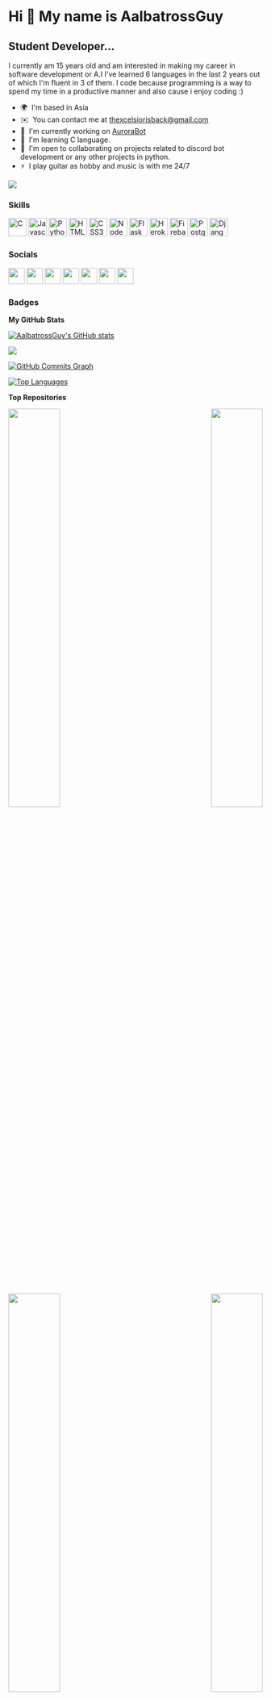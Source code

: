 Hi 👋 My name is AalbatrossGuy
==============================

Student Developer...
--------------------

I currently am 15 years old and am interested in making my career in software development or A.I I've learned 6 languages in the last 2 years out of which I'm fluent in 3 of them. I code because programming is a way to spend my time in a productive manner and also cause i enjoy coding :)

* 🌍  I'm based in Asia
* ✉️  You can contact me at [thexcelsiorisback@gmail.com](mailto:thexcelsiorisback@gmail.com)
* 🚀  I'm currently working on [AuroraBot](http://discord.com/api/oauth2/authorize?client_id=953828222892670987&permissions=1103571053654&scope=bot%20applications.commands)
* 🧠  I'm learning C language.
* 🤝  I'm open to collaborating on projects related to discord bot development or any other projects in python.
* ⚡  I play guitar as hobby and music is with me 24/7

<a href="https://www.github.com/AalbatrossGuy" target="_blank" rel="noreferrer"><img
src="https://img.shields.io/github/followers/AalbatrossGuy?logo=github&style=for-the-badge&color=6366f1&labelColor=1c1917" /></a>

### Skills

<p align="left">
<a href="https://docs.microsoft.com/en-us/cpp/?view=msvc-170" target="_blank" rel="noreferrer"><img src="https://raw.githubusercontent.com/danielcranney/readme-generator/main/public/icons/skills/c-colored.svg" width="36" height="36" alt="C" /></a>
<a href="https://developer.mozilla.org/en-US/docs/Web/JavaScript" target="_blank" rel="noreferrer"><img src="https://raw.githubusercontent.com/danielcranney/readme-generator/main/public/icons/skills/javascript-colored.svg" width="36" height="36" alt="Javascript" /></a>
<a href="https://www.python.org/" target="_blank" rel="noreferrer"><img src="https://raw.githubusercontent.com/danielcranney/readme-generator/main/public/icons/skills/python-colored.svg" width="36" height="36" alt="Python" /></a>
<a href="https://developer.mozilla.org/en-US/docs/Glossary/HTML5" target="_blank" rel="noreferrer"><img src="https://raw.githubusercontent.com/danielcranney/readme-generator/main/public/icons/skills/html5-colored.svg" width="36" height="36" alt="HTML5" /></a>
<a href="https://www.w3.org/TR/CSS/#css" target="_blank" rel="noreferrer"><img src="https://raw.githubusercontent.com/danielcranney/readme-generator/main/public/icons/skills/css3-colored.svg" width="36" height="36" alt="CSS3" /></a>
<a href="https://nodejs.org/en/" target="_blank" rel="noreferrer"><img src="https://raw.githubusercontent.com/danielcranney/readme-generator/main/public/icons/skills/nodejs-colored.svg" width="36" height="36" alt="NodeJS" /></a>
<a href="https://flask.palletsprojects.com/en/2.0.x/" target="_blank" rel="noreferrer"><img src="https://raw.githubusercontent.com/danielcranney/readme-generator/main/public/icons/skills/flask-colored-dark.svg" width="36" height="36" alt="Flask" /></a>
<a href="https://www.heroku.com/" target="_blank" rel="noreferrer"><img src="https://raw.githubusercontent.com/danielcranney/readme-generator/main/public/icons/skills/heroku-colored.svg" width="36" height="36" alt="Heroku" /></a>
<a href="https://firebase.google.com/" target="_blank" rel="noreferrer"><img src="https://raw.githubusercontent.com/danielcranney/readme-generator/main/public/icons/skills/firebase-colored.svg" width="36" height="36" alt="Firebase" /></a>
<a href="https://www.postgresql.org/" target="_blank" rel="noreferrer"><img src="https://raw.githubusercontent.com/danielcranney/readme-generator/main/public/icons/skills/postgresql-colored.svg" width="36" height="36" alt="PostgreSQL" /></a>
<a href="https://www.djangoproject.com/" target="_blank" rel="noreferrer"><img src="https://raw.githubusercontent.com/danielcranney/readme-generator/main/public/icons/skills/django-colored-dark.svg" width="36" height="36" alt="Django" /></a>
</p>


### Socials

<p align="left"> <a href="https://discord.com/users/AalbatrossGuy" target="_blank" rel="noreferrer"><img src="https://raw.githubusercontent.com/danielcranney/readme-generator/main/public/icons/socials/discord.svg" width="32" height="32" /></a> <a href="https://www.github.com/AalbatrossGuy" target="_blank" rel="noreferrer"><img src="https://raw.githubusercontent.com/danielcranney/readme-generator/main/public/icons/socials/github-dark.svg" width="32" height="32" /></a> <a href="http://www.instagram.com/albatrossguy" target="_blank" rel="noreferrer"><img src="https://raw.githubusercontent.com/danielcranney/readme-generator/main/public/icons/socials/instagram.svg" width="32" height="32" /></a> <a href="https://www.linkedin.com/in/aalbatross-guy-b3bb051b1" target="_blank" rel="noreferrer"><img src="https://raw.githubusercontent.com/danielcranney/readme-generator/main/public/icons/socials/linkedin.svg" width="32" height="32" /></a> <a href="https://www.stackoverflow.com/users/13810518/aalbatrossguy" target="_blank" rel="noreferrer"><img src="https://raw.githubusercontent.com/danielcranney/readme-generator/main/public/icons/socials/stackoverflow.svg" width="32" height="32" /></a> <a href="https://www.twitter.com/AalbatrossGuy" target="_blank" rel="noreferrer"><img src="https://raw.githubusercontent.com/danielcranney/readme-generator/main/public/icons/socials/twitter.svg" width="32" height="32" /></a> <a href="https://www.twitch.tv/aalbatrossguy" target="_blank" rel="noreferrer"><img src="https://raw.githubusercontent.com/danielcranney/readme-generator/main/public/icons/socials/twitch.svg" width="32" height="32" /></a></p>

### Badges

<b>My GitHub Stats</b>

<a href="http://www.github.com/AalbatrossGuy"><img src="https://github-readme-stats.vercel.app/api?username=AalbatrossGuy&show_icons=true&hide=&count_private=true&title_color=0891b2&text_color=ffffff&icon_color=6366f1&bg_color=1c1917&hide_border=true&show_icons=true" alt="AalbatrossGuy's GitHub stats" /></a>

<a href="http://www.github.com/AalbatrossGuy"><img src="https://github-readme-streak-stats.herokuapp.com/?user=AalbatrossGuy&stroke=ffffff&background=1c1917&ring=0891b2&fire=0891b2&currStreakNum=ffffff&currStreakLabel=0891b2&sideNums=ffffff&sideLabels=ffffff&dates=ffffff&hide_border=true" /></a>

<a href="http://www.github.com/AalbatrossGuy"><img src="https://activity-graph.herokuapp.com/graph?username=AalbatrossGuy&bg_color=1c1917&color=ffffff&line=6366f1&point=ffffff&area_color=1c1917&area=true&hide_border=true&custom_title=GitHub%20Commits%20Graph" alt="GitHub Commits Graph" /></a>

<a href="https://github.com/AalbatrossGuy" align="left"><img src="https://github-readme-stats.vercel.app/api/top-langs/?username=AalbatrossGuy&langs_count=10&title_color=0891b2&text_color=ffffff&icon_color=6366f1&bg_color=1c1917&hide_border=true&locale=en&custom_title=Top%20%Languages" alt="Top Languages" /></a>

<b>Top Repositories</b>

<div width="100%" align="center"><a href="https://github.com/AalbatrossGuy/portfolio" align="left"><img align="left" width="45%" src="https://github-readme-stats.vercel.app/api/pin/?username=AalbatrossGuy&repo=portfolio&title_color=0891b2&text_color=ffffff&icon_color=6366f1&bg_color=1c1917&hide_border=true&locale=en" /></a><a href="https://github.com/AalbatrossGuy/pistonpy" align="right"><img align="right" width="45%" src="https://github-readme-stats.vercel.app/api/pin/?username=AalbatrossGuy&repo=pistonpy&title_color=0891b2&text_color=ffffff&icon_color=6366f1&bg_color=1c1917&hide_border=true&locale=en" /></a></div><br /><br /><br /><br /><br /><br /><br />

<br /><br /><br /><br /><br />

<div width="100%" align="center"><a href="https://github.com/AalbatrossGuy/DeltaDiscordBot" align="left"><img align="left" width="45%" src="https://github-readme-stats.vercel.app/api/pin/?username=AalbatrossGuy&repo=DeltaDiscordBot&title_color=0891b2&text_color=ffffff&icon_color=6366f1&bg_color=1c1917&hide_border=true&locale=en" /></a><a href="https://github.com/AalbatrossGuy/Aurora" align="right"><img align="right" width="45%" src="https://github-readme-stats.vercel.app/api/pin/?username=AalbatrossGuy&repo=Aurora&title_color=0891b2&text_color=ffffff&icon_color=6366f1&bg_color=1c1917&hide_border=true&locale=en" /></a></div>
